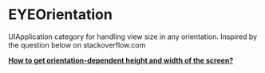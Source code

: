 EYEOrientation
==============

UIApplication category for handling view size in any orientation. Inspired by the question below on stackoverflow.com

__[How to get orientation-dependent height and width of the screen?](http://stackoverflow.com/questions/7905432/how-to-get-orientation-dependent-height-and-width-of-the-screen/7905540#7905540)__